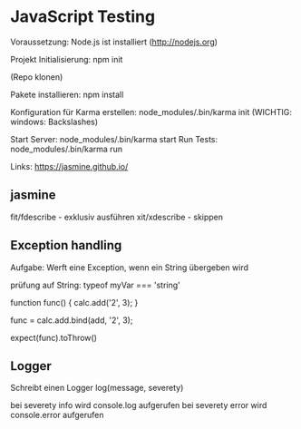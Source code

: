 # JavaScript Testing

Voraussetzung: Node.js ist installiert (http://nodejs.org)

Projekt Initialisierung: npm init

(Repo klonen)

Pakete installieren: npm install

Konfiguration für Karma erstellen: node_modules/.bin/karma init
(WICHTIG: windows: Backslashes)

Start Server: node_modules/.bin/karma start
Run Tests: node_modules/.bin/karma run


Links:
https://jasmine.github.io/

## jasmine

fit/fdescribe - exklusiv ausführen
xit/xdescribe - skippen

## Exception handling

Aufgabe: Werft eine Exception, wenn ein String übergeben wird

prüfung auf String: typeof myVar === 'string'

function func() {
  calc.add('2', 3);
}

func = calc.add.bind(add, '2', 3);

expect(func).toThrow()


## Logger
Schreibt einen Logger 
log(message, severety)

bei severety info wird console.log aufgerufen
bei severety error wird console.error 
aufgerufen
